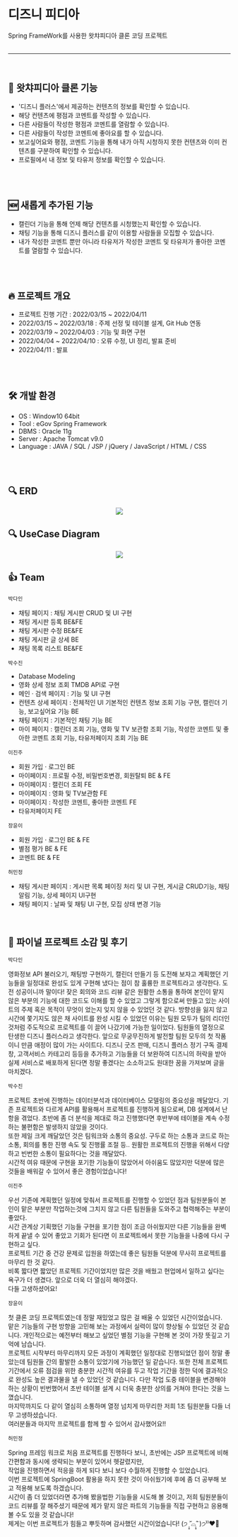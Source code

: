 # 디즈니 피디아
Spring FrameWork를 사용한 왓챠피디아 클론 코딩 프로젝트
</br>
</br>
<hr>
</br>
<h2 dir="auto">
 🎥 왓챠피디아 클론 기능
</h2>
<ul dir="auto">
  <li>'디즈니 플러스'에서 제공하는 컨텐츠의 정보를 확인할 수 있습니다.</li>
  <li>해당 컨텐츠에 평점과 코멘트를 작성할 수 있습니다.</li>
  <li>다른 사람들이 작성한 평점과 코멘트를 열람할 수 있습니다.</li>
  <li>다른 사람들이 작성한 코멘트에 좋아요를 할 수 있습니다.</li>
  <li>보고싶어요와 평점, 코멘트 기능을 통해 내가 아직 시청하지 못한 컨텐츠와 이미  컨텐츠를 구분하여 확인할 수 있습니다.</li>
  <li>프로필에서 내 정보 및 타유저 정보를 확인할 수 있습니다.</li>
</ul>
</br>
</br>
<h2 dir="auto">
 🆕 새롭게 추가된 기능
</h2>
<ul dir="auto">
  <li>캘린더 기능을 통해 언제 해당 컨텐츠를 시청했는지 확인할 수 있습니다.</li>
  <li>채팅 기능을 통해 디즈니 플러스를 같이 이용할 사람들을 모집할 수 있습니다.</li>
  <li>내가 작성한 코멘트 뿐만 아니라 타유저가 작성한 코멘트 및 타유저가 좋아한 코멘트를 열람할 수 있습니다.</li>
</ul>
</br>
</br>
<h2 dir="auto">
  🔥 프로젝트 개요
</h2>
<ul dir="auto">
  <li>프로젝트 진행 기간 :  2022/03/15 ~ 2022/04/11</li>
  <li>2022/03/15 ~ 2022/03/18 : 주제 선정 및 테이블 설계, Git Hub 연동</li>
  <li>2022/03/19 ~ 2022/04/03 : 기능 및 화면 구현</li>
  <li>2022/04/04 ~ 2022/04/10 : 오류 수정, UI 정리, 발표 준비</li>
  <li>2022/04/11 : 발표</li>
</ul>
</br>
</br>
<h2 dir="auto">
 🛠️ 개발 환경
</h2>
<ul dir="auto">
  <li>OS : Window10 64bit</li>
  <li>Tool : eGov Spring Framework</li>
  <li>DBMS : Oracle 11g</li>
  <li>Server : Apache Tomcat v9.0</li>
  <li>Language : JAVA / SQL / JSP / jQuery / JavaScript / HTML / CSS</li>
</ul>
</br>
</br>
<h2 dir="auto">
 🔍 ERD
</h2>
  <p align="center" dir="auto">
    <img src="https://user-images.githubusercontent.com/93244802/162567257-37397e94-2ff3-48f5-836c-f7ecc9424d16.jpg" style="max-width: 100%;">
  </p>
<h2 dir="auto">
 🔍 UseCase Diagram
</h2>
  <p align="center" dir="auto">
    <img src="https://user-images.githubusercontent.com/93244802/162567309-9632cf94-0f24-4337-9e1c-88d137314b8a.jpg" style="max-width: 100%;">
  </p>  
<h2 dir="auto">
 👍 Team
</h2>
<p dir="auto"><code>박다인</code></p>
  <ul dir="auto">
    <li>채팅 페이지 : 채팅 게시판 CRUD 및 UI 구현 </li>
    <li>채팅 게시판 등록 BE&FE  </li>
    <li>채팅 게시판 수정 BE&FE  </li>
    <li>채팅 게시판 글 상세 BE  </li>
    <li>채팅 목록 리스트 BE&FE  </li>
  </ul>
<p dir="auto"><code>박수진</code></p>
  <ul dir="auto">
    <li>Database Modeling</li>  
    <li>영화 상세 정보 조회 TMDB API로 구현</li>  
    <li>메인 · 검색 페이지 : 기능 및 UI 구현</li>  
    <li>컨텐츠 상세 페이지 : 전체적인 UI 기본적인 컨텐츠 정보 조회 기능 구현, 캘린더 기능, 보고싶어요 기능 BE </li>
    <li>채팅 페이지 : 기본적인 채팅 기능 BE</li>
    <li>마이 페이지 : 캘린더 조회 기능, 영화 및 TV 보관함 조회 기능, 작성한 코멘트 및 좋아한 코멘트 조회 기능, 타유저페이지 조회 기능 BE</li> 
  </ul>
<p dir="auto"><code>이진주</code></p>
  <ul dir="auto">
    <li>회원 가입 · 로그인 BE</li>
    <li>마이페이지 : 프로필 수정, 비밀번호변경, 회원탈퇴 BE & FE</li>
    <li>마이페이지 : 캘린더 조회 FE</li>
    <li>마이페이지 : 영화 및 TV보관함 FE</li>
    <li>마이페이지 : 작성한 코멘트, 좋아한 코멘트 FE</li>
    <li>타유저페이지 FE</li> 
  </ul>
<p dir="auto"><code>장윤이</code></p>
  <ul dir="auto">
    <li>회원 가입 · 로그인 BE & FE</li>
    <li>별점 평가 BE & FE</li>
    <li>코멘트 BE & FE</li>
  </ul>
<p dir="auto"><code>허민정</code></p>
  <ul dir="auto">
    <li>채팅 게시판 페이지 : 게시판 목록 페이징 처리 및 UI 구현, 게시글 CRUD기능, 채팅 알림 기능, 상세 페이지  UI구현 </li>
    <li>채팅 페이지 : 날짜 및 채팅 UI 구현, 모집 상태 변경 기능  </li>
  </ul>
  </ul>
</br>
<h2 dir="auto">
 👏 파이널 프로젝트 소감 및 후기
</h2>
<p dir="auto"><code>박다인</code></p>
  <p> 영화정보 API 불러오기, 채팅방 구현하기, 캘린더 만들기 등 도전해 보자고 계획했던 기능들을 일정대로 완성도 있게 구현해 냈다는 점이 참 훌륭한 프로젝트라고 생각한다.
      도전 성공이니까 말이다!
      잦은 회의와 코드 리뷰 같은 원활한 소통을 통하여 본인이 맡지 않은 부분의 기능에 대한 코드도 이해를 할 수 있었고 그렇게 함으로써 만들고 있는 사이트의 주제 혹은 목적이 무엇이       었는지 잊지 않을 수 있었던 것 같다. 방향성을 잃지 않고 시간에 쫓기지도 않은 채 사이트를 완성 시킬 수 있었던 이유는 팀원 모두가 팀의 리더인 것처럼 주도적으로 프로젝트를 이       끌어 나갔기에 가능한 일이었다. 팀원들의 열정으로 탄생한 디즈니 플러스라고 생각한다. 앞으로 무궁무진하게 발전할 팀원 모두의 첫 작품이니 만큼 애정이 많이 가는 사이트다.
      디즈니 굿즈 판매, 디즈니 플러스 정기 구독 결제창, 고객서비스 카테고리 등등을 추가하고 기능들을 더 보완하여 디즈니의 허락을 받아 실제 서비스로 배포하게 된다면 정말 좋겠다는       소소하고도 원대한 꿈을 가져보며 글을 마치겠다.
 </p>
<p dir="auto"><code>박수진</code></p>
  <p>
    프로젝트 초반에 진행하는 데이터분석과 데이터베이스 모델링의 중요성을 깨달았다. 기존 프로젝트와 다르게 API를 활용해서 프로젝트를 진행하게 됨으로써, DB 설계에서 난항을 겪었다. 
    초반에 좀 더 분석을 제대로 하고 진행했다면 후반부에 테이블을 계속 수정하는 불편함은 발생하지 않았을 것이다.</br>
    또한 제일 크게 깨달았던 것은 팀워크와 소통의 중요성. 구두로 하는 소통과 코드로 하는 소통, 회의를 통한 진행 속도 및 진행률 조절 등.. 원활한 프로젝트의 진행을 위해서 다양하고 빈번한 소통이 필요하다는 것을 깨달았다. </br>
    시간적 여유 때문에 구현을 포기한 기능들이 많았어서 아쉬움도 많았지만 덕분에 많은 것들을 배워갈 수 있어서 좋은 경험이었습니다!</br>

  </p>
<p dir="auto"><code>이진주</code></p>
  <p>우선 기존에 계획했던 일정에 맞춰서 프로젝트를 진행할 수 있었던 점과 팀원분들이 본인이 맡은 부분만 작업하는것에 그치지 않고 다른 팀원들을 도와주고 협력해주는 부분이 좋았다.<br>
시간 관계상 기획했던 기능들 구현을 포기한 점이 조금 아쉬웠지만 다른 기능들을 완벽하게 끝낼 수 있어 좋았고 기회가 된다면 이 프로젝트에서 못한 기능들을 나중에 다시 구현하고 싶다. <br>
 프로젝트 기간 중 건강 문제로 입원을 하였는데 좋은 팀원들 덕분에 무사히 프로젝트를 마무리 한 것 같다. <br>
 비록 짧다면 짧았던 프로젝트 기간이었지만 많은 것을 배웠고 현업에서 일하고 싶다는 욕구가 더 생겼다. 앞으로 더욱 더 열심히 해야겠다.<br>
 다들 고생하셨어요! 
</p>
<p dir="auto"><code>장윤이</code></p>
  <p>
첫 클론 코딩 프로젝트였는데 정말 재밌었고 많은 걸 배울 수 있었던 시간이었습니다.</br>
맡은 기능들의 구현 방향을 고민해 보는 과정에서 실력이 많이 향상될 수 있었던 것 같습니다. 
개인적으로는 예전부터 해보고 싶었던 별점 기능을 구현해 본 것이 가장 뜻깊고 기억에 남습니다. </br>
프로젝트 시작부터 마무리까지 모든 과정이 계획했던 일정대로 진행되었던 점이 정말 좋았는데 팀원들 간의 활발한 소통이 있었기에 가능했던 일 같습니다.
또한 전체 프로젝트 기간에서 오류 점검을 위한 충분한 시간적 여유를 두고 작업 기간을 정한 덕에 결과적으로 
완성도 높은 결과물을 낼 수 있었던 것 같습니다. 
다만 작업 도중 테이블을 변경해야 하는 상황이 빈번했어서 초반 테이블 설계 시 더욱 충분한 상의를 거쳐야 한다는 것을 느꼈습니다.</br>
마지막까지도 다 같이 열심히 소통하며 열정 넘치게 마무리한 저희 1조 팀원분들 다들 너무 고생하셨습니다.</br>
여러분들과 마지막 프로젝트를 함께 할 수 있어서 감사했어요!!
  </p>
<p dir="auto"><code>허민정</code></p>
  <p>
 Spring 프레임 워크로 처음 프로젝트를 진행하다 보니, 초반에는 JSP 프로젝트에 비해 간편함과 동시에 생략되는 부분이 있어서 헷갈렸지만, </br>
 작업을 진행하면서 적응을 하게 되다 보니 보다 수월하게 진행할 수 있었습니다.<br>
 이번 프로젝트에 SpringBoot 활용을 하지 못한 것이 아쉬웠기에 후에 좀 더 공부해 보고 적용해 보도록 하겠습니다.</br>
 시간이 좀 더 있었더라면 추가해 봤을법한 기능들을 시도해 볼 것이고, 
 저희 팀원분들이 코드 리뷰를 잘 해주셨기 때문에 제가 맡지 않은 파트의 기능들을 직접 구현하고 응용해 볼 수도 있을 것 같습니다!</br>
 제게는 이번 프로젝트가 힘들고 뿌듯하며 감사했던 시간이었습니다! (੭ ˃̣̣̥᷄⌓˂̣̣̥᷅ )੭⁾⁾❤️‍🔥
 </p>
</br>
